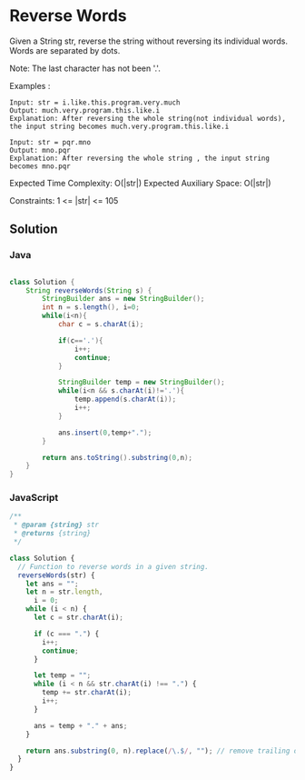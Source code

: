 # Reverse Words

Given a String str, reverse the string without reversing its individual words. Words are separated by dots.

Note: The last character has not been '.'.

Examples :

```
Input: str = i.like.this.program.very.much
Output: much.very.program.this.like.i
Explanation: After reversing the whole string(not individual words), the input string becomes much.very.program.this.like.i
```

```
Input: str = pqr.mno
Output: mno.pqr
Explanation: After reversing the whole string , the input string becomes mno.pqr
```

Expected Time Complexity: O(|str|)
Expected Auxiliary Space: O(|str|)

Constraints:
1 <= |str| <= 105

## Solution

### Java

```java

class Solution {
    String reverseWords(String s) {
        StringBuilder ans = new StringBuilder();
        int n = s.length(), i=0;
        while(i<n){
            char c = s.charAt(i);

            if(c=='.'){
                i++;
                continue;
            }

            StringBuilder temp = new StringBuilder();
            while(i<n && s.charAt(i)!='.'){
                temp.append(s.charAt(i));
                i++;
            }

            ans.insert(0,temp+".");
        }

        return ans.toString().substring(0,n);
    }
}
```

### JavaScript

```js
/**
 * @param {string} str
 * @returns {string}
 */

class Solution {
  // Function to reverse words in a given string.
  reverseWords(str) {
    let ans = "";
    let n = str.length,
      i = 0;
    while (i < n) {
      let c = str.charAt(i);

      if (c === ".") {
        i++;
        continue;
      }

      let temp = "";
      while (i < n && str.charAt(i) !== ".") {
        temp += str.charAt(i);
        i++;
      }

      ans = temp + "." + ans;
    }

    return ans.substring(0, n).replace(/\.$/, ""); // remove trailing dot
  }
}
```
